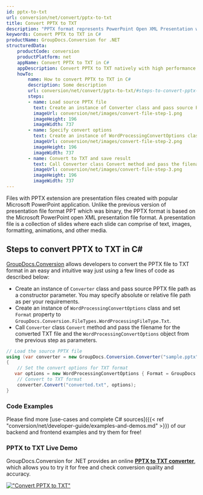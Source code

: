 ```yaml
---
id: pptx-to-txt
url: conversion/net/convert/pptx-to-txt
title: Convert PPTX to TXT
description: "PPTX format represents PowerPoint Open XML Presentation with .pptx extension. Learn how to convert PPTX to TXT file programmatically in C# language using GroupDocs.Conversion for .NET library."
keywords: Convert PPTX to TXT in C#
productName: GroupDocs.Conversion for .NET
structuredData:
    productCode: conversion
    productPlatform: net
    appName: Convert PPTX to TXT in C#
    appDescription: Convert PPTX to TXT natively with high performance using C# language and server side GroupDocs.Conversion for .NET APIs, without the use of any software like Microsoft or Open Office.
    howTo:
        name: How to convert PPTX to TXT in C# 
        description: Some description
        url: conversion/net/convert/pptx-to-txt/#steps-to-convert-pptx-to-txt-in-c
        steps:
        - name: Load source PPTX file 
          text: Create an instance of Converter class and pass source PPTX file path as a constructor parameter. You may specify absolute or relative file path as per your requirements. 
          imageUrl: conversion/net/images/convert-file-step-1.png
          imageHeight: 196
          imageWidth: 737
        - name: Specify convert options 
          text: Create an instance of WordProcessingConvertOptions class.
          imageUrl: conversion/net/images/convert-file-step-2.png
          imageHeight: 196
          imageWidth: 737
        - name: Convert to TXT and save result 
          text: Call Converter class Convert method and pass the filename for the converted HTML file and the WordProcessingConvertOptions object from the previous step as parameters.
          imageUrl: conversion/net/images/convert-file-step-3.png
          imageHeight: 196
          imageWidth: 737
---
```


Files with PPTX extension are presentation files created with popular Microsoft PowerPoint application. Unlike the previous version of presentation file format PPT which was binary, the PPTX format is based on the Microsoft PowerPoint open XML presentation file format. A presentation file is a collection of slides where each slide can comprise of text, images, formatting, animations, and other media.

## Steps to convert PPTX to TXT in C#

[GroupDocs.Conversion](https://products.groupdocs.com/conversion/net) allows developers to convert the PPTX file to TXT format in an easy and intuitive way just using a few lines of code as described below:

* Create an instance of `Converter` class and pass source PPTX file path as a constructor parameter. You may specify absolute or relative file path as per your requirements. 
* Create an instance of `WordProcessingConvertOptions` class and set `Format` property to `GroupDocs.Conversion.FileTypes.WordProcessingFileType.Txt`.
* Call `Converter` class `Convert` method and pass the filename for the converted TXT file and the `WordProcessingConvertOptions` object from the previous step as parameters.

```csharp
// Load the source PPTX file
using (var converter = new GroupDocs.Conversion.Converter("sample.pptx"))
{
    // Set the convert options for TXT format
   var options = new WordProcessingConvertOptions { Format = GroupDocs.Conversion.FileTypes.WordProcessingFileType.Txt };
    // Convert to TXT format
    converter.Convert("converted.txt", options);
}
```

### Code Examples

Please find more [use-cases and complete C# sources]({{< ref "conversion/net/developer-guide/examples-and-demos.md" >}}) of our backend and frontend examples and try them for free!

### PPTX to TXT Live Demo

GroupDocs.Conversion for .NET provides an online [**PPTX to TXT converter**](https://products.groupdocs.app/conversion/pptx-to-txt), which allows you to try it for free and check conversion quality and accuracy.

[!["Convert PPTX to TXT"](conversion/net/images/convert-to-txt/convert-pptx-to-txt.png)](https://products.groupdocs.app/conversion/pptx-to-txt)